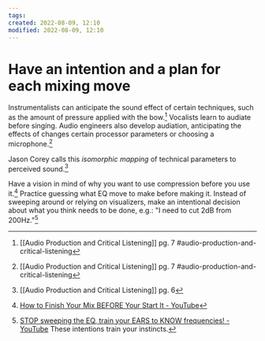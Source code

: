 ```yaml
---
tags: 
created: 2022-08-09, 12:10
modified: 2022-08-09, 12:10
---
```


# Have an intention and a plan for each mixing move
Instrumentalists can anticipate the sound effect of certain techniques, such as the amount of pressure applied with the bow.[^1] Vocalists learn to audiate before singing. Audio engineers also develop audiation, anticipating the effects of changes certain processor parameters or choosing a microphone.[^1]

Jason Corey calls this *isomorphic mapping* of technical parameters to perceived sound.[^2]

Have a vision in mind of why you want to use compression before you use it.[^3] Practice guessing what EQ move to make before making it. Instead of sweeping around or relying on visualizers, make an intentional decision about what you think needs to be done, e.g.: "I need to cut 2dB from 200Hz."[^4]

[^1]: [[Audio Production and Critical Listening]] pg. 7 #audio-production-and-critical-listening
[^2]: [[Audio Production and Critical Listening]] pg. 6
[^3]: [How to Finish Your Mix BEFORE Your Start It - YouTube](https://youtu.be/LfhNn3XEGkQ)
[^4]: [STOP sweeping the EQ, train your EARS to KNOW frequencies! - YouTube](https://youtu.be/rLhxBMxxi7E) These intentions train your instincts. 

